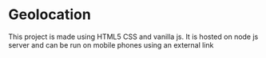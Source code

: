 # Geolocation
This project is made using HTML5 CSS and vanilla js. It is hosted on node js server and can be run on mobile phones using an external link
